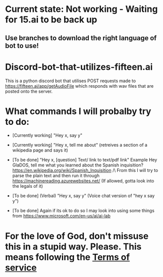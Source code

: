 # Current state: Not working - Waiting for 15.ai to be back up

## Use branches to download the right language of bot to use!

# Discord-bot-that-utilizes-fifteen.ai
This is a python discord bot that utilises POST requests made to https://fifteen.ai/app/getAudioFile which responds with wav files that are posted onto the server.

# What commands I will probalby try to do:

* [Currently working] "Hey x, say y" 

* [Currently working] "Hey x, tell me about" (retreives a section of a wikipedia page and says it)

* [To be done] "Hey x, [question] Text/ link to text/pdf link" 
Example Hey GlaDOS, tell me what you learned about the Spanish inquisition? https://en.wikipedia.org/wiki/Spanish_Inquisition
/\ From this I will try to parse the plain text and then run it through https://machinereading.azurewebsites.net/ (If allowed, gotta look into the legals of it)

* [To be done] (Verbal) "Hey x, say y" (Voice chat version of "hey x say y")

* [To be done] Again if its ok to do so I may look into using some things from https://www.microsoft.com/en-us/ai/ai-lab


# For the love of God, don't missuse this in a stupid way. Please. This means following the [Terms of service](http://fifteen.ai)

